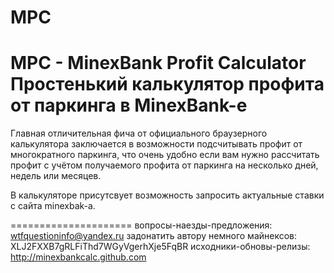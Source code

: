 # MPC
MPC - MinexBank Profit Calculator
Простенький калькулятор профита от паркинга в MinexBank-е
===========================

Главная отличительная фича от официального браузерного калькулятора заключается в
возможности подсчитывать профит от многократного паркинга, что очень удобно если вам нужно
рассчитать профит с учётом получаемого профита от паркинга на несколько дней, недель или месяцев.

В калькуляторе присутсвует возможность запросить актуальные ставки с сайта minexbak-a.

=====================
вопросы-наезды-предложения: wtfquestioninfo@yandex.ru
задонатить автору немного майнексов: XLJ2FXXB7gRLFiThd7WGyVgerhXje5FqBR
исходники-обновы-релизы: http://minexbankcalc.github.com
